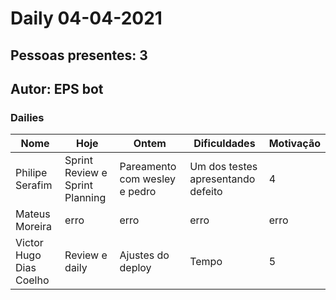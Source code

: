 # Daily 04-04-2021

## Pessoas presentes: 3

## Autor: EPS bot

### Dailies

|Nome | Hoje| Ontem| Dificuldades|Motivação|
| --- | --- | --- | --- |---|
|Philipe Serafim|Sprint Review e Sprint Planning|Pareamento com wesley e pedro|Um dos testes apresentando defeito|4|
|Mateus Moreira|erro|erro|erro|erro|
|Victor Hugo Dias Coelho|Review e daily|Ajustes do deploy|Tempo|5|

